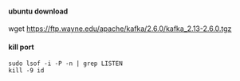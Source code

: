 #### ubuntu download
wget https://ftp.wayne.edu/apache/kafka/2.6.0/kafka_2.13-2.6.0.tgz


#### kill port
```
sudo lsof -i -P -n | grep LISTEN
kill -9 id
```
